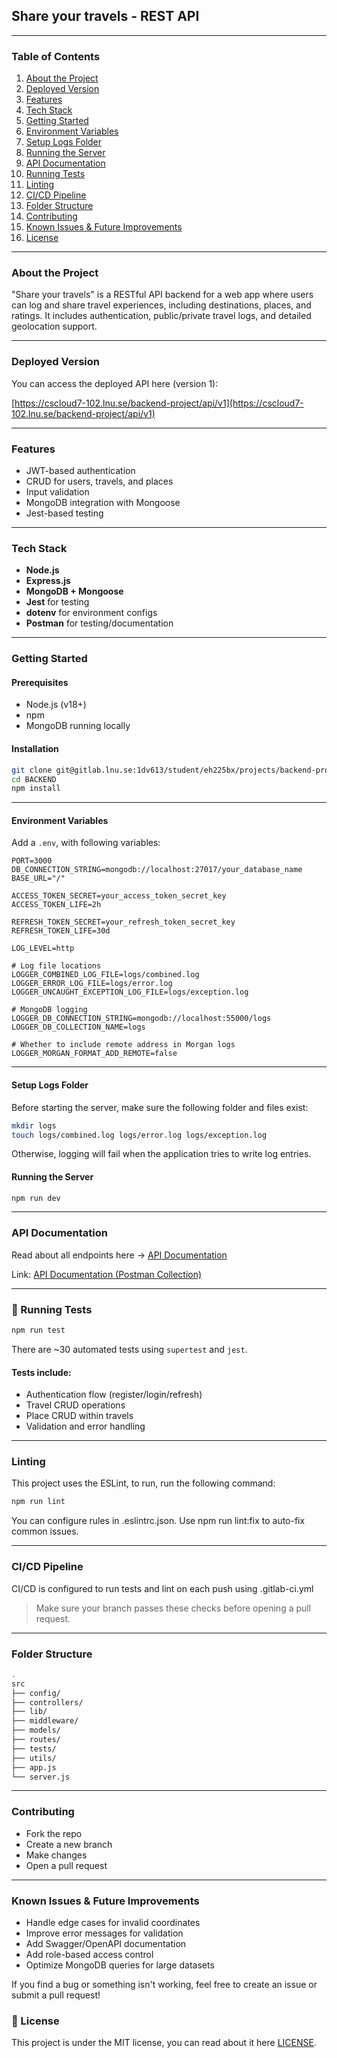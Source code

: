 ## Share your travels - REST API

---

### Table of Contents

1. [About the Project](#about-the-project)
2. [Deployed Version](#deployed-version)
3. [Features](#features)
4. [Tech Stack](#tech-stack)
5. [Getting Started](#getting-started)
6. [Environment Variables](#environment-variables)
7. [Setup Logs Folder](#setup-logs-folder)
8. [Running the Server](#running-the-server)
9. [API Documentation](#api-documentation)
10. [Running Tests](#running-tests)
11. [Linting](#linting)
12. [CI/CD Pipeline](#cicd-pipeline)
13. [Folder Structure](#folder-structure)
14. [Contributing](#contributing)
15. [Known Issues & Future Improvements](#known-issues--future-improvements)
16. [License](#license)

---

### About the Project

"Share your travels" is a RESTful API backend for a web app where users can log and share travel experiences, including destinations, places, and ratings. It includes authentication, public/private travel logs, and detailed geolocation support.

---

### Deployed Version

You can access the deployed API here (version 1):

[https://cscloud7-102.lnu.se/backend-project/api/v1](https://cscloud7-102.lnu.se/backend-project/api/v1)


---

### Features

* JWT-based authentication
* CRUD for users, travels, and places
* Input validation
* MongoDB integration with Mongoose
* Jest-based testing

---

### Tech Stack

* **Node.js**
* **Express.js**
* **MongoDB + Mongoose**
* **Jest** for testing
* **dotenv** for environment configs
* **Postman** for testing/documentation

---

### Getting Started

#### Prerequisites

* Node.js (v18+)
* npm 
* MongoDB running locally

#### Installation

```bash
git clone git@gitlab.lnu.se:1dv613/student/eh225bx/projects/backend-project.git
cd BACKEND
npm install
```

---

#### Environment Variables

Add a `.env`, with following variables:

```
PORT=3000
DB_CONNECTION_STRING=mongodb://localhost:27017/your_database_name
BASE_URL="/"

ACCESS_TOKEN_SECRET=your_access_token_secret_key
ACCESS_TOKEN_LIFE=2h

REFRESH_TOKEN_SECRET=your_refresh_token_secret_key
REFRESH_TOKEN_LIFE=30d

LOG_LEVEL=http

# Log file locations
LOGGER_COMBINED_LOG_FILE=logs/combined.log
LOGGER_ERROR_LOG_FILE=logs/error.log
LOGGER_UNCAUGHT_EXCEPTION_LOG_FILE=logs/exception.log

# MongoDB logging
LOGGER_DB_CONNECTION_STRING=mongodb://localhost:55000/logs
LOGGER_DB_COLLECTION_NAME=logs

# Whether to include remote address in Morgan logs
LOGGER_MORGAN_FORMAT_ADD_REMOTE=false
```

---

#### Setup Logs Folder

Before starting the server, make sure the following folder and files exist:
```bash
mkdir logs
touch logs/combined.log logs/error.log logs/exception.log
```
Otherwise, logging will fail when the application tries to write log entries.


#### Running the Server

```bash
npm run dev
```

---

### API Documentation

Read about all endpoints here -> [API Documentation](./ENDPOINTS.md)


Link: [API Documentation (Postman Collection)](.)

---

### 🧪 Running Tests

```bash
npm run test
```

There are ~30 automated tests using `supertest` and `jest`.

#### Tests include:
- Authentication flow (register/login/refresh)
- Travel CRUD operations
- Place CRUD within travels
- Validation and error handling

---

### Linting

This project uses the ESLint, to run, run the following command:

```bash
npm run lint
```
You can configure rules in .eslintrc.json. Use npm run lint:fix to auto-fix common issues.

---

### CI/CD Pipeline

CI/CD is configured to run tests and lint on each push using .gitlab-ci.yml
>Make sure your branch passes these checks before opening a pull request.

---

### Folder Structure

```bash
.
src
├── config/
├── controllers/
├── lib/
├── middleware/
├── models/
├── routes/
├── tests/
├── utils/
├── app.js
└── server.js
```

---

### Contributing

* Fork the repo
* Create a new branch
* Make changes
* Open a pull request

---

### Known Issues & Future Improvements
 
 - Handle edge cases for invalid coordinates
 - Improve error messages for validation
 - Add Swagger/OpenAPI documentation
 - Add role-based access control
 - Optimize MongoDB queries for large datasets
 
 If you find a bug or something isn't working, feel free to create an issue or submit a pull request!



### 🪪 License

This project is under the MIT license, you can read about it here [LICENSE](./LICENSE.txt).


